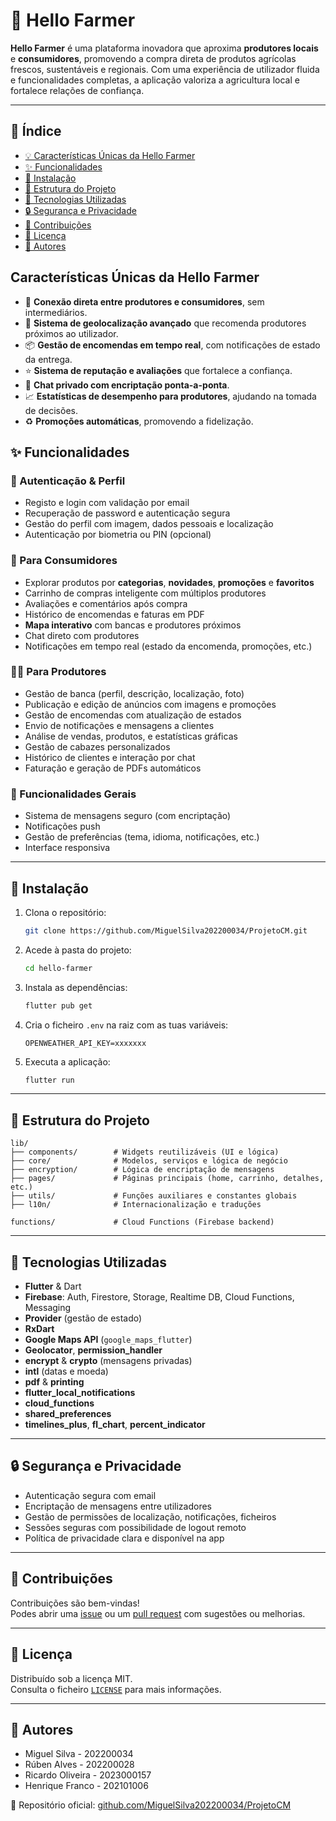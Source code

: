 # 🌾 Hello Farmer

**Hello Farmer** é uma plataforma inovadora que aproxima **produtores locais** e **consumidores**, promovendo a compra direta de produtos agrícolas frescos, sustentáveis e regionais. Com uma experiência de utilizador fluida e funcionalidades completas, a aplicação valoriza a agricultura local e fortalece relações de confiança.

---

## 📌 Índice

- [💡 Características Únicas da Hello Farmer](#-caracteristicas)
- [✨ Funcionalidades](#-funcionalidades)
- [🚀 Instalação](#-instalação)
- [📁 Estrutura do Projeto](#-estrutura-do-projeto)
- [🧪 Tecnologias Utilizadas](#-tecnologias-utilizadas)
- [🔒 Segurança e Privacidade](#-segurança-e-privacidade)
- [🤝 Contribuições](#-contribuições)
- [📜 Licença](#-licença)
- [👥 Autores](#-autores)


## Características Únicas da Hello Farmer

- 🌿 **Conexão direta entre produtores e consumidores**, sem intermediários.
- 📍 **Sistema de geolocalização avançado** que recomenda produtores próximos ao utilizador.
- 📦 **Gestão de encomendas em tempo real**, com notificações de estado da entrega.
- ⭐ **Sistema de reputação e avaliações** que fortalece a confiança.
- 💬 **Chat privado com encriptação ponta-a-ponta**.
- 📈 **Estatísticas de desempenho para produtores**, ajudando na tomada de decisões.
- ♻️ **Promoções automáticas**, promovendo a fidelização.


## ✨ Funcionalidades

### 👤 Autenticação & Perfil
- Registo e login com validação por email
- Recuperação de password e autenticação segura
- Gestão do perfil com imagem, dados pessoais e localização
- Autenticação por biometria ou PIN (opcional)

### 🛒 Para Consumidores
- Explorar produtos por **categorias**, **novidades**, **promoções** e **favoritos**
- Carrinho de compras inteligente com múltiplos produtores
- Avaliações e comentários após compra
- Histórico de encomendas e faturas em PDF
- **Mapa interativo** com bancas e produtores próximos
- Chat direto com produtores
- Notificações em tempo real (estado da encomenda, promoções, etc.)

### 🧑‍🌾 Para Produtores
- Gestão de banca (perfil, descrição, localização, foto)
- Publicação e edição de anúncios com imagens e promoções
- Gestão de encomendas com atualização de estados
- Envio de notificações e mensagens a clientes
- Análise de vendas, produtos, e estatísticas gráficas
- Gestão de cabazes personalizados
- Histórico de clientes e interação por chat
- Faturação e geração de PDFs automáticos

### 🔁 Funcionalidades Gerais
- Sistema de mensagens seguro (com encriptação)
- Notificações push
- Gestão de preferências (tema, idioma, notificações, etc.)
- Interface responsiva

---

## 🚀 Instalação

1. Clona o repositório:
   ```bash
   git clone https://github.com/MiguelSilva202200034/ProjetoCM.git
   ```

2. Acede à pasta do projeto:
   ```bash
   cd hello-farmer
   ```

3. Instala as dependências:
   ```bash
   flutter pub get
   ```

4. Cria o ficheiro `.env` na raiz com as tuas variáveis:
   ```env
   OPENWEATHER_API_KEY=xxxxxxx
   ```

5. Executa a aplicação:
   ```bash
   flutter run
   ```

---

## 📁 Estrutura do Projeto

```
lib/
├── components/        # Widgets reutilizáveis (UI e lógica)
├── core/              # Modelos, serviços e lógica de negócio
├── encryption/        # Lógica de encriptação de mensagens
├── pages/             # Páginas principais (home, carrinho, detalhes, etc.)
├── utils/             # Funções auxiliares e constantes globais
├── l10n/              # Internacionalização e traduções

functions/             # Cloud Functions (Firebase backend)
```

---

## 🧪 Tecnologias Utilizadas

- **Flutter** & Dart
- **Firebase**: Auth, Firestore, Storage, Realtime DB, Cloud Functions, Messaging
- **Provider** (gestão de estado)
- **RxDart**
- **Google Maps API** (`google_maps_flutter`)
- **Geolocator**, **permission_handler**
- **encrypt** & **crypto** (mensagens privadas)
- **intl** (datas e moeda)
- **pdf** & **printing**
- **flutter_local_notifications**
- **cloud_functions**
- **shared_preferences**
- **timelines_plus**, **fl_chart**, **percent_indicator**

---

## 🔒 Segurança e Privacidade

- Autenticação segura com email
- Encriptação de mensagens entre utilizadores
- Gestão de permissões de localização, notificações, ficheiros
- Sessões seguras com possibilidade de logout remoto
- Política de privacidade clara e disponível na app

---

## 🤝 Contribuições

Contribuições são bem-vindas!  
Podes abrir uma [issue](https://github.com/MiguelSilva202200034/ProjetoCM/issues) ou um [pull request](https://github.com/MiguelSilva202200034/ProjetoCM/pulls) com sugestões ou melhorias.

---

## 📜 Licença

Distribuído sob a licença MIT.  
Consulta o ficheiro [`LICENSE`](LICENSE) para mais informações.

---

## 👥 Autores

- Miguel Silva - 202200034  
- Rúben Alves - 202200028  
- Ricardo Oliveira - 2023000157  
- Henrique Franco - 202101006  

🔗 Repositório oficial: [github.com/MiguelSilva202200034/ProjetoCM](https://github.com/MiguelSilva202200034/ProjetoCM)

